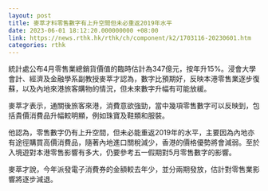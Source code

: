 ```yaml
---
layout: post
title: 麥萃才料零售數字有上升空間但未必重返2019年水平
date: 2023-06-01 18:12:20.000000000 +08:00
link: https://news.rthk.hk/rthk/ch/component/k2/1703116-20230601.htm
categories: rthk
---
```


統計處公布4月零售業總銷貨價值的臨時估計為347億元，按年升15%。浸會大學會計、經濟及金融學系副教授麥萃才認為，數字比預期好，反映本港零售業逐步復蘇，以及內地來港旅客購物的情況，但未來數字升幅有可能放緩。

麥萃才表示，通關後旅客來港，消費意欲強勁，當中幾項零售數字可以反映到，包括貴價消費品升幅較明顯，例如珠寶及鞋類和服裝。

他認為，零售數字仍有上升空間，但未必能重返2019年的水平，主要因為內地亦有途徑購買高價消費品，隨著內地進口關稅減少，香港的價格優勢將會減弱。至於入境遊對本港零售影響有多大，仍要參考五一假期對5月零售數字的影響。

麥萃才說，今年派發電子消費券的金額較去年少，並分兩期發放，估計對零售業影響將逐步減退。
